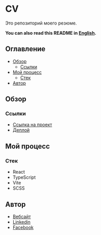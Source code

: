 # CV

Это репозиторий моего резюме.

**You can also read this README in [English](https://github.com/klekwedge/cv/blob/main/README.EN.md).**

## Оглавление

- [Обзор](#обзор)
  - [Ссылки](#ссылки)
- [Мой процесс](#мой-процесс)
  - [Стек](#стек)
- [Автор](#автор)

## Обзор

### Ссылки

- [Ссылка на проект](https://github.com/klekwedge/cv)
- [Деплой](https://klekwedge-cv.vercel.app/)

## Мой процесс

### Стек

- React
- TypeScript
- Vite
- SCSS

## Автор

- [Вебсайт](https://klekwedge-cv.vercel.app/)
- [Linkedin](https://www.linkedin.com/in/klekwedge/)
- [Facebook](https://www.facebook.com/klekwedge)
